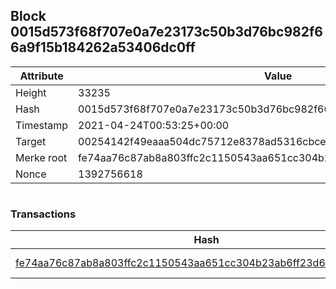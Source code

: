 ## Block 0015d573f68f707e0a7e23173c50b3d76bc982f66a9f15b184262a53406dc0ff

Attribute | Value
--- | ---
Height | 33235
Hash | 0015d573f68f707e0a7e23173c50b3d76bc982f66a9f15b184262a53406dc0ff
Timestamp | 2021-04-24T00:53:25+00:00
Target | 00254142f49eaaa504dc75712e8378ad5316cbcead634704b3734b6271167cc4
Merke root | fe74aa76c87ab8a803ffc2c1150543aa651cc304b23ab6ff23d67a0aa1d1196f
Nonce | 1392756618

```

```

### Transactions

Hash | Amount
--- | ---
[fe74aa76c87ab8a803ffc2c1150543aa651cc304b23ab6ff23d67a0aa1d1196f](fe74aa76c87ab8a803ffc2c1150543aa651cc304b23ab6ff23d67a0aa1d1196f.md) | 10.00000000 SKEPTI 
